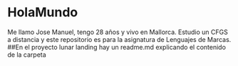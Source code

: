 # HolaMundo 
Me llamo Jose Manuel, tengo 28 años y vivo en Mallorca. Estudio un CFGS a distancia y este repositorio es para la asignatura de Lenguajes de Marcas.
##En el proyecto lunar landing hay un readme.md explicando el contenido de la carpeta
